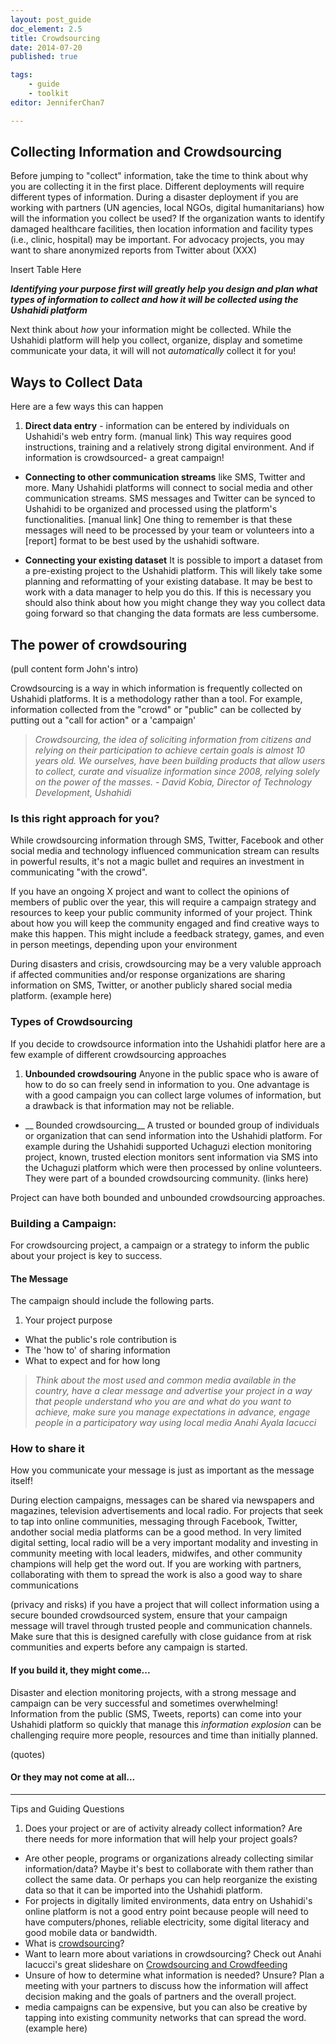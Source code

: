 ```yaml
---
layout: post_guide
doc_element: 2.5
title: Crowdsourcing
date: 2014-07-20
published: true

tags:
	- guide
	- toolkit
editor: JenniferChan7

---
```


## Collecting Information and Crowdsourcing

Before jumping to "collect" information, take the time to think about why you are collecting it in the first place.  Different deployments will require different types of information. During a disaster deployment if you are working with partners (UN agencies, local NGOs, digital humanitarians) how will the information you collect be used? If the organization wants to identify damaged healthcare facilities, then location information and facility types (i.e., clinic, hospital) may be important. For advocacy projects, you may want to share anonymized reports from Twitter about (XXX)

Insert Table Here

___Identifying your purpose first will greatly help you design and plan what types of information to collect and how it will be collected using the Ushahidi platform___

Next think about _how_ your information might be collected. While the Ushahidi platform will help you collect, organize, display and sometime communicate your data, it will will not _automatically_ collect it for you!

## Ways to Collect Data
Here are a few ways this can happen
1. __Direct data entry__ - information can be entered by individuals on Ushahidi's web entry form. (manual link) This way requires good instructions, training and a relatively strong digital environment. And if information is crowdsourced- a great campaign!  

+ __Connecting to other communication streams__ like SMS, Twitter and more. Many Ushahidi platforms will connect to social media and other communication streams.  SMS messages and Twitter can be synced to Ushahidi to be organized and processed using the platform's functionalities. [manual link] One thing to remember is that these messages will need to be processed by your team or volunteers into a [report] format to be best used by the ushahidi software.

+ __Connecting your existing dataset__  It is possible to import a dataset from a pre-existing project to the Ushahidi platform.  This will likely take some planning and reformatting of your existing database. It may be best to work with a data manager to help you do this. If this is necessary you should also think about how you might change they way you collect data going forward so that changing the data formats are less cumbersome.

## The power of crowdsouring
(pull content form John's intro)

Crowdsourcing is a way in which information is frequently collected on Ushahidi platforms. It is a methodology rather than a tool.  For example, information collected from the "crowd" or "public" can be collected by putting out a "call for action"
 or a 'campaign'
>*Crowdsourcing, the idea of soliciting information from citizens and relying on their participation to achieve certain goals is almost 10 years old. We ourselves, have been building products that allow users to collect, curate and visualize information since 2008, relying solely on the power of the masses.* - *David Kobia, Director of Technology Development, Ushahidi*

###  Is this right approach for you?
While crowdsourcing information through SMS, Twitter, Facebook and other social media and technology influenced communication stream can results in powerful results, it's not a magic bullet and requires an investment in communicating "with the crowd".

If you have an ongoing X project and want to collect the opinions of members of public over the year, this will require a campaign strategy and resources to keep your public community informed of your project. Think about how you will keep the community engaged and find creative ways to make this happen. This might include a feedback strategy, games, and even in person meetings, depending upon your environment

During disasters and crisis, crowdsourcing may be a very valuble approach if affected communities and/or response organizations are sharing information on SMS, Twitter, or another publicly shared social media platform. (example here)

### Types of Crowdsourcing

If you decide to crowdsource information into the Ushahidi platfor here are a few example of different crowdsourcing approaches

1. __Unbounded crowdsouring__ Anyone in the public space who is aware of how to do so can freely send in information to you. One advantage is with a good campaign you can collect large volumes of information, but a drawback is that information may not be reliable.
+ __ Bounded crowdsourcing__ A trusted or bounded group of individuals or organization that can send information into the Ushahidi platform. For example during the Ushahidi supported Uchaguzi election monitoring project, known, trusted election monitors sent information via SMS into the Uchaguzi platform which were then processed by online volunteers. They were part of a bounded crowdsourcing community. (links here)

Project can have both bounded and unbounded crowdsourcing approaches.


### Building a Campaign:

For crowdsourcing project, a campaign or a strategy to inform the public about your project is key to success.

#### The Message
The campaign should include the following parts.

1. Your project purpose
+ What the public's role contribution is
+ The 'how to' of sharing information
+ What to expect and for how long

> _Think about the most used and common media available in the country, have a clear message and advertise your project in a way that people understand who you are and what do you want to achieve, make sure you manage expectations in advance, engage people in a participatory way using local media Anahi Ayala Iacucci_

### How to share it

How you communicate your message is just as important as the message itself!

During election campaigns, messages can be shared via newspapers and magazines, television advertisements and local radio. For projects that seek to tap into online communities, messaging through Facebook, Twitter, andother social media platforms can be a good method. In very limited digital setting, local radio will be a very important modality and investing in community meeting with local leaders, midwifes, and other community champions will help get the word out. If you are working with partners, collaborating with them to spread the work is also a good way to share communications

(privacy and risks) if you have a project that will collect information using a secure bounded crowdsourced system, ensure that your campaign message will travel through trusted people and communication channels. Make sure that this is designed carefully with close guidance from at risk communities and experts before any campaign is started.


#### If you build it, they might come...

Disaster and election monitoring projects, with a strong message and campaign can be very successful and sometimes overwhelming!  Information from the public (SMS, Tweets, reports) can come into your Ushahidi platform so quickly
that manage this _information explosion_ can be challenging require more people, resources and time than initially planned. 

(quotes)



#### Or they may not come at all...



---

Tips and Guiding Questions
1. Does your project or are of activity already collect information? Are there needs for more information that will help your project goals?
+ Are other people, programs or organizations already collecting similar information/data? Maybe it's best to collaborate with them rather than collect the same data. Or perhaps you can help reorganize the existing data so that it can be imported into the Ushahidi platform.
+ For projects in digitally limited environments, data entry on Ushahidi's online platform is not a good entry point because people will need to have computers/phones, reliable electricity, some digital literacy and good mobile data or bandwidth.
+ What is [crowdsourcing](http://en.wikipedia.org/wiki/Crowdsourcing)?
+ Want to learn more about variations in crowdsourcing? Check out Anahi Iacucci's great slideshare on [Crowdsourcing and Crowdfeeding](http://www.slideshare.net/AnahiAyala/crowdsourcing-and-crowdfeeding)
+ Unsure of how to determine what information is needed? Unsure? Plan a meeting with your partners to discuss how the information will affect decision making and the goals of partners and the overall project.
+ media campaigns can be expensive, but you can also be creative by tapping into existing community networks that can spread the word. (example here)
